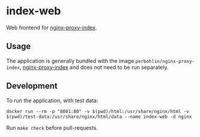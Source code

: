 index-web
=========

Web frontend for [nginx-proxy-index](https://github.com/ZenDevelopmentEcosystem/nginx-proxy-index).

Usage
-----

The application is generally bundled with the image `perbohlin/nginx-proxy-index`,
 [nginx-proxy-index](https://github.com/ZenDevelopmentEcosystem/nginx-proxy-index)
and does not need to be run separately.

Development
-----------

To run the application, with test data:

```console
docker run --rm -p "8081:80" -v $(pwd)/html:/usr/share/nginx/html -v $(pwd)/test-data:/usr/share/nginx/html/data --name index-web -d nginx
```

Run `make check` before pull-requests.

